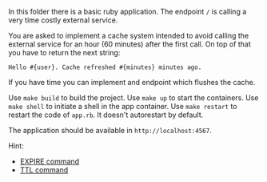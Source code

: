 In this folder there is a basic ruby application. The endpoint `/` is calling a very time costly external service.

You are asked to implement a cache system intended to avoid calling the external service for an hour (60 minutes) after the first call. On top of that you have to return the next string:

```
Hello #{user}. Cache refreshed #{minutes} minutes ago.
```

If you have time you can implement and endpoint which flushes the cache.

Use `make build` to build the project.
Use `make up` to start the containers.
Use `make shell` to initiate a shell in the app container.
Use `make restart` to restart the code of `app.rb`. It doesn't autorestart by default.

The application should be available in `http://localhost:4567`.

Hint:

- [EXPIRE command](https://redis.io/commands/expire)
- [TTL command](https://redis.io/commands/expire)